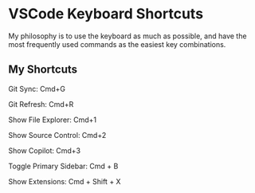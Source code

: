 # VSCode Keyboard Shortcuts

My philosophy is to use the keyboard as much as possible, and have the most frequently used commands as the easiest key combinations.

## My Shortcuts

Git Sync: Cmd+G

Git Refresh: Cmd+R

Show File Explorer: Cmd+1

Show Source Control: Cmd+2

Show Copilot: Cmd+3

Toggle Primary Sidebar: Cmd + B

Show Extensions: Cmd + Shift + X
